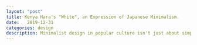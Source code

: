 ```yaml
---
layout: "post"
title: Kenya Hara's "White", an Expression of Japanese Minimalism.
date:   2019-12-31
categories: design
description: Minimalist design in popular culture isn't just about simplicity. Simplicity is the most obvious expression of what Kenya Hara describes as "emptiness" or "white". White and emptiness are at the core of Japanese minimalism and culture.
---
```

